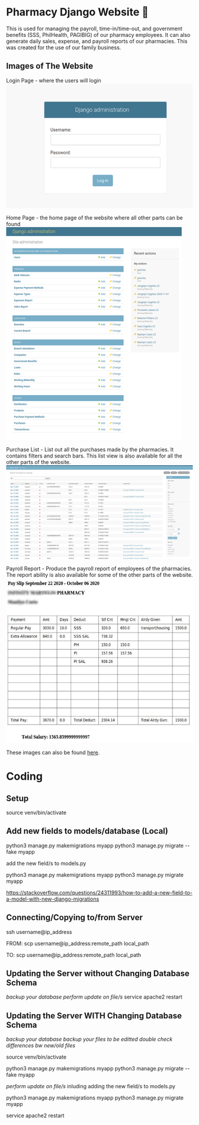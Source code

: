 # Pharmacy Django Website 💊

This is used for managing the payroll, time-in/time-out, and government benefits (SSS, PhilHealth, PAGIBIG) of our pharmacy employees. It can also generate daily sales, expense, and payroll reports of our pharmacies. This was created for the use of our family business.

## Images of The Website

Login Page - where the users will login
![Login Page](https://raw.githubusercontent.com/thisLexic/pharma/main/site_images/login.png)

Home Page - the home page of the website where all other parts can be found
![Home Page](https://raw.githubusercontent.com/thisLexic/pharma/main/site_images/home-page.png)

Purchase List - List out all the purchases made by the pharmacies. It contains filters and search bars. This list view is also available for all the other parts of the website.
![Purchase List](https://raw.githubusercontent.com/thisLexic/pharma/main/site_images/purchases-list.png)

Payroll Report - Produce the payroll report of employees of the pharmacies. The report ability is also available for some of the other parts of the website.
![Payroll Report](https://raw.githubusercontent.com/thisLexic/pharma/main/site_images/payroll-report.jpg)

These images can also be found [here](https://github.com/thisLexic/pharma/tree/main/site_images).

# Coding

## Setup

source venv/bin/activate

## Add new fields to models/database (Local)

python3 manage.py makemigrations myapp
python3 manage.py migrate --fake myapp

add the new field/s to models.py

python3 manage.py makemigrations myapp
python3 manage.py migrate myapp

https://stackoverflow.com/questions/24311993/how-to-add-a-new-field-to-a-model-with-new-django-migrations

## Connecting/Copying to/from Server

ssh username@ip_address

FROM: scp username@ip_address:remote_path local_path

TO: scp username@ip_address:remote_path local_path

## Updating the Server without Changing Database Schema

_backup your database_
_perform update on file/s_
service apache2 restart

## Updating the Server WITH Changing Database Schema

_backup your database_
_backup your files to be editted_
_double check differences bw new/old files_

source venv/bin/activate

python3 manage.py makemigrations myapp
python3 manage.py migrate --fake myapp

_perform update on file/s_
inluding adding the new field/s to models.py

python3 manage.py makemigrations myapp
python3 manage.py migrate myapp

service apache2 restart
